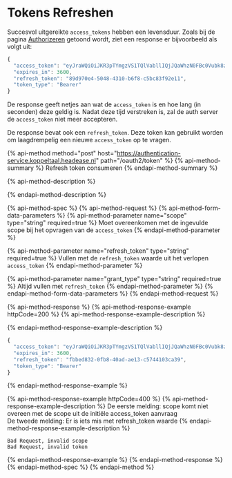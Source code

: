 # Tokens Refreshen

Succesvol uitgereikte  `access_tokens` hebben een levensduur. Zoals bij de pagina [Authorizeren](smart-backend-service.md) getoond wordt, ziet een response er bijvoorbeeld als volgt uit:

```javascript
{
  "access_token": "eyJraWQiOiJKR3pTYmgzVS1TQlVabllIQjJQaWhzN0FBc0Vubk8zelpqUS1RSjFTN0tzIiwiYWxnIjoiUlM1MTIiLCJ0eXAiOiJKV1QifQ.eyJpc3MiOiJodHRwczovL2F1dGhlbnRpY2F0aW9uLXNlcnZpY2Uua29wcGVsdGFhbC5oZWFkZWFzZS5ubC8iLCJhdWQiOiJmaGlyLXNlcnZlciIsIm5iZiI6MTYzMTE5NDM0MCwiZXhwIjoxNjMxMTk3OTQwLCJub25jZSI6IjQ4NTI5NTc2LTFiZTctNGNmOS04MWM0LWRkMTVhMjE4NjcwNyIsInR5cGUiOiJhY2Nlc3MiLCJzY29wZSI6IiIsImF6cCI6IjVhZDdjZjZhLTk1NTYtNGQyMy05MWNhLTI1MGRhZmExZGYwOSJ9.cgBzTRhbvLFPug9bqvCtaVi9ogHpMDqqemoTJjA1C3OpMsU42VyrnNUZ41qtcsZfqjI5OspT678MyVhDHq6DDRc9GLbg8RFLjrow17PfBCgkFALCKXWi9r6gTOZdaGdEPKfqavn1r8-S2HnIaWdEVfNPA1ZlBBxkJsYLl-8zgPmykZDNCbIH1e_SevGc56GeF5dPjHzxSiAI2_t19FM0OL3JfLZ-T8DR5tcOo7xfDYD086AUUr0hQIkzbrhuLGHSM5X6QcX84IfZlC0jQ6v_YbdMXlMBDZfUZN1nbsjxtDRwiz0IzZtIOF1XXpS1j0rKy517Vu_cc6LOS1OasUAAEw",
  "expires_in": 3600,
  "refresh_token": "89d970e4-5048-4310-b6f8-c5bc83f92e11",
  "token_type": "Bearer"
}
```

De response geeft netjes aan wat de `access_token` is en hoe lang \(in seconden\) deze geldig is. Nadat deze tijd verstreken is, zal de auth server de `access_token` niet meer accepteren. 

De response bevat ook een `refresh_token`. Deze token kan gebruikt worden om laagdrempelig een nieuwe `access_token` op te vragen.

{% api-method method="post" host="https://authentication-service.koppeltaal.headease.nl" path="/oauth2/token" %}
{% api-method-summary %}
Refresh token consumeren
{% endapi-method-summary %}

{% api-method-description %}

{% endapi-method-description %}

{% api-method-spec %}
{% api-method-request %}
{% api-method-form-data-parameters %}
{% api-method-parameter name="scope" type="string" required=true %}
Moet overeenkomen met de ingevulde scope bij het opvragen van de `access_token`
{% endapi-method-parameter %}

{% api-method-parameter name="refresh\_token" type="string" required=true %}
Vullen met de `refresh_token` waarde uit het verlopen `access_token`
{% endapi-method-parameter %}

{% api-method-parameter name="grant\_type" type="string" required=true %}
Altijd vullen met `refresh_token`
{% endapi-method-parameter %}
{% endapi-method-form-data-parameters %}
{% endapi-method-request %}

{% api-method-response %}
{% api-method-response-example httpCode=200 %}
{% api-method-response-example-description %}

{% endapi-method-response-example-description %}

```javascript
{
  "access_token": "eyJraWQiOiJKR3pTYmgzVS1TQlVabllIQjJQaWhzN0FBc0Vubk8zelpqUS1RSjFTN0tzIiwiYWxnIjoiUlM1MTIiLCJ0eXAiOiJKV1QifQ.eyJpc3MiOiJodHRwczovL2F1dGhlbnRpY2F0aW9uLXNlcnZpY2Uua29wcGVsdGFhbC5oZWFkZWFzZS5ubC8iLCJhdWQiOiJmaGlyLXNlcnZlciIsIm5iZiI6MTYzMTE5MzQ5MCwiZXhwIjoxNjMxMTk3MDkwLCJub25jZSI6ImNkY2ZlYmIyLTU4MGEtNDE2YS05MGY4LTE1MzU3ZDk0NzMwNSIsInR5cGUiOiJhY2Nlc3MiLCJhenAiOiI1YWQ3Y2Y2YS05NTU2LTRkMjMtOTFjYS0yNTBkYWZhMWRmMDkifQ.n4w_WLae5We9Vqzq3AuJuGOdBnrMa6NrXVWErplkcw7ruOnEwXW5Py98GNeQB22O7aNsLhTueUBKJ_REq7zzV6PhTg0JZpnwAjo2y5k6o8OK5kKl2SoiIwPCzQz91dVFCC5VqGU7fl5EE_90_9iPZV6Yukha_Yu9f7zSn5kgkjFucw7qPSaPlhyK0fCpK70LNvXcU3is05CeWx4Hf5bA8iCD0-VVqkEzIVz-Pt2YkfG7xa3dWM3SNih3nPH6BnypQIUPAD1vm7vL1yi3csC93W25-q4eD3oXAzdWi_pWsStGg6Pda7jZTIPh63GnEm8MbI_oFBPbCSYMxSslt4Hxsw",
  "expires_in": 3600,
  "refresh_token": "fbbed832-0fb8-40ad-ae13-c5744103ca39",
  "token_type": "Bearer"
}
```
{% endapi-method-response-example %}

{% api-method-response-example httpCode=400 %}
{% api-method-response-example-description %}
De eerste melding: scope komt niet overeen met de scope uit de initiële access\_token aanvraag  
De tweede melding: Er is iets mis met refresh\_token waarde
{% endapi-method-response-example-description %}

```
Bad Request, invalid scope
Bad Request, invalid token
```
{% endapi-method-response-example %}
{% endapi-method-response %}
{% endapi-method-spec %}
{% endapi-method %}

